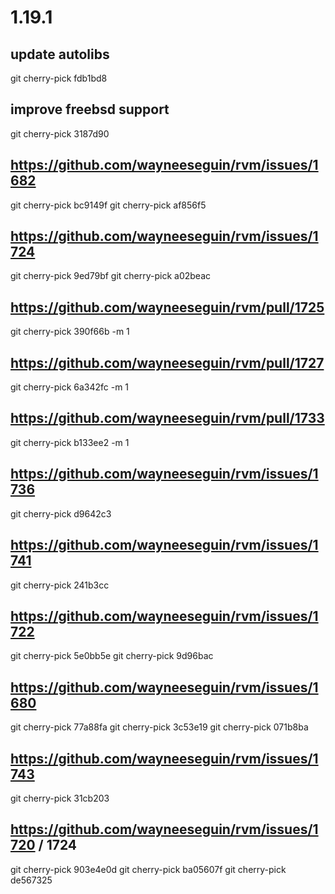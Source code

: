 # 1.19.1

## update autolibs
git cherry-pick fdb1bd8

## improve freebsd support
git cherry-pick 3187d90

## https://github.com/wayneeseguin/rvm/issues/1682
git cherry-pick bc9149f
git cherry-pick af856f5

## https://github.com/wayneeseguin/rvm/issues/1724
git cherry-pick 9ed79bf
git cherry-pick a02beac

## https://github.com/wayneeseguin/rvm/pull/1725
git cherry-pick 390f66b -m 1

## https://github.com/wayneeseguin/rvm/pull/1727
git cherry-pick 6a342fc -m 1

## https://github.com/wayneeseguin/rvm/pull/1733
git cherry-pick b133ee2 -m 1

## https://github.com/wayneeseguin/rvm/issues/1736
git cherry-pick d9642c3

## https://github.com/wayneeseguin/rvm/issues/1741
git cherry-pick 241b3cc

## https://github.com/wayneeseguin/rvm/issues/1722
git cherry-pick 5e0bb5e
git cherry-pick 9d96bac

## https://github.com/wayneeseguin/rvm/issues/1680
git cherry-pick 77a88fa
git cherry-pick 3c53e19
git cherry-pick 071b8ba

## https://github.com/wayneeseguin/rvm/issues/1743
git cherry-pick 31cb203

## https://github.com/wayneeseguin/rvm/issues/1720 / 1724
git cherry-pick 903e4e0d
git cherry-pick ba05607f
git cherry-pick de567325

